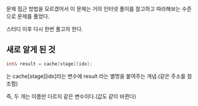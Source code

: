 문제 접근 방법을 모르겠어서 이 문제는 거의 인터넷 풀이를 참고하고 따라해보는 수준으로 문제를 풀었다.

스터디 이후 다시 한번 풀고자 한다.

## 새로 알게 된 것
```cpp 
int& result = cache[stage][idx]; 
```
는 cache[stage][idx]라는 변수에 result 라는 별명을 붙여주는 개념.(같은 주소를 참조함)

즉, 두 개는 이름만 다르지 같은 변수이다.(값도 같이 바뀐다)
